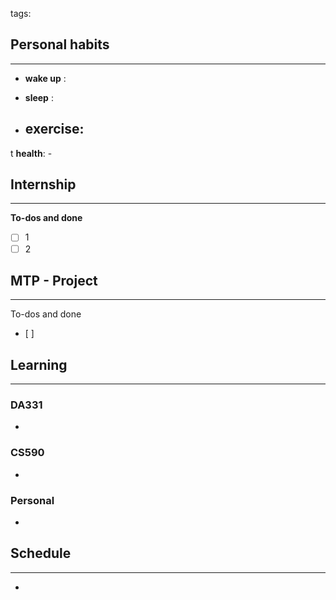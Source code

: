 tags: 
## Personal habits
--- 

- **wake up** :

- **sleep** :

-  **exercise**:
	- 

t  **health**: 
	- 



## Internship 
---
**To-dos and done**
- [ ] 1
- [ ] 2

## MTP - Project
--- 
To-dos and done
- [ ] 



## Learning
---
### DA331
- 

### CS590
- 

### Personal
- 

## Schedule
---
- 